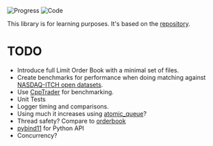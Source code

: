 ![Progress](https://progress-bar.dev/30/?title=Code)
![Code](https://img.shields.io/badge/-c++-black?logo=c%2B%2B&style=social)


This library is for learning purposes. It's based on the [repository](https://github.com/alexrichterxyz/research_limit_order_book/tree/main).

# TODO

* Introduce full Limit Order Book with a minimal set of files.
* Create benchmarks for performance when doing matching against [NASDAQ-ITCH open datasets](https://emi.nasdaq.com/ITCH/Nasdaq%20ITCH/).
* Use [CppTrader](https://github.com/chronoxor/CppTrader/tree/master) for benchmarking.
* Unit Tests
* Logger timing and comparisons.
* Using much it increases using [atomic_queue](https://github.com/max0x7ba/atomic_queue)?
* Thread safety? Compare to [orderbook](https://github.com/bigfatwhale/orderbook)
* [pybind11](https://github.com/pybind/pybind11) for Python API 
* Concurrency? 


